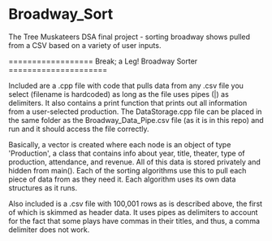 # Broadway_Sort
The Tree Muskateers DSA final project - sorting broadway shows pulled from a CSV based on a variety of user inputs.

================== Break; a Leg! Broadway Sorter =====================

Included are a .cpp file with code that pulls data from any .csv file you select (filename is hardcoded) as long as the file uses pipes (|)
as delimiters. It also contains a print function that prints out all information from a user-selected production. The DataStorage.cpp file can be placed in the same folder as the Broadway_Data_Pipe.csv file (as it is in this repo) and run and it should access the file correctly.

Basically, a vector is created where each node is an object of type 'Production', a class that contains info about year, title, theater, type of production, 
attendance, and revenue. All of this data is stored privately and hidden from main(). Each of the sorting algorithms use this to pull each piece of data from as they need it. Each algorithm uses its own data structures as it runs.

Also included is a .csv file with 100,001 rows as is described above, the first of which is skimmed as header data. It uses pipes as delimiters to account for the fact that some plays have commas in their titles, and thus, a comma delimiter does not work.
